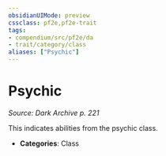 ```yaml
---
obsidianUIMode: preview
cssclass: pf2e,pf2e-trait
tags:
- compendium/src/pf2e/da
- trait/category/class
aliases: ["Psychic"]
---
```

# Psychic  
*Source: Dark Archive p. 221*  

This indicates abilities from the psychic class.

- **Categories**: Class